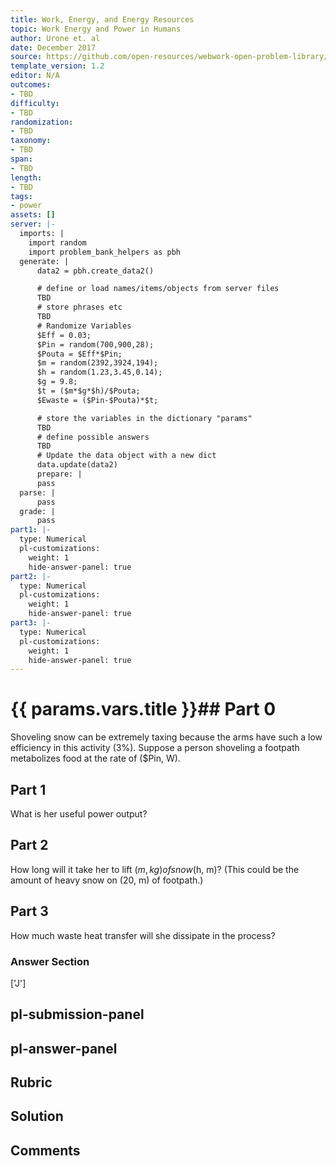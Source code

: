 ```yaml
---
title: Work, Energy, and Energy Resources
topic: Work Energy and Power in Humans
author: Urone et. al
date: December 2017
source: https://github.com/open-resources/webwork-open-problem-library/tree/master/Contrib/BrockPhysics/College_Physics_Urone/7.Work_Energy_and_Energy_Resources/7-08.Work_Energy_and_Power_in_Humans/NU_U17_07_08_008.pg
template_version: 1.2
editor: N/A
outcomes:
- TBD
difficulty:
- TBD
randomization:
- TBD
taxonomy:
- TBD
span:
- TBD
length:
- TBD
tags:
- power
assets: []
server: |-
  imports: |
    import random
    import problem_bank_helpers as pbh
  generate: |
      data2 = pbh.create_data2()

      # define or load names/items/objects from server files
      TBD
      # store phrases etc
      TBD
      # Randomize Variables
      $Eff = 0.03;
      $Pin = random(700,900,28);
      $Pouta = $Eff*$Pin;
      $m = random(2392,3924,194);
      $h = random(1.23,3.45,0.14);
      $g = 9.8;
      $t = ($m*$g*$h)/$Pouta;
      $Ewaste = ($Pin-$Pouta)*$t;

      # store the variables in the dictionary "params"
      TBD
      # define possible answers
      TBD
      # Update the data object with a new dict
      data.update(data2)
      prepare: |
      pass
  parse: |
      pass
  grade: |
      pass
part1: |-
  type: Numerical
  pl-customizations:
    weight: 1
    hide-answer-panel: true
part2: |-
  type: Numerical
  pl-customizations:
    weight: 1
    hide-answer-panel: true
part3: |-
  type: Numerical
  pl-customizations:
    weight: 1
    hide-answer-panel: true
---
```


# {{ params.vars.title }}## Part 0 
Shoveling snow can be extremely taxing because the arms have such a low efficiency in this activity (3%). Suppose a person shoveling a footpath metabolizes food at the rate of ($Pin, W). 
## Part 1 
What is her useful power output? 
## Part 2 
How long will it take her to lift ($m, kg) of snow ($h, m)? (This could be the amount of heavy snow on (20, m) of footpath.) 
## Part 3 
How much waste heat transfer will she dissipate in the process? 


### Answer Section 
['J']

## pl-submission-panel 


## pl-answer-panel 


## Rubric 


## Solution 


## Comments 


